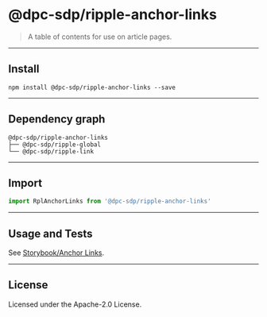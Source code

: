 # @dpc-sdp/ripple-anchor-links

> A table of contents for use on article pages.

--------------------------------------------------------------------------------

## Install

```shell
npm install @dpc-sdp/ripple-anchor-links --save
```

--------------------------------------------------------------------------------

## Dependency graph

```shell
@dpc-sdp/ripple-anchor-links
├── @dpc-sdp/ripple-global
└── @dpc-sdp/ripple-link
```

--------------------------------------------------------------------------------

## Import

```js
import RplAnchorLinks from '@dpc-sdp/ripple-anchor-links'
```

--------------------------------------------------------------------------------

## Usage and Tests

See [Storybook/Anchor Links](https://ripple.sdp.vic.gov.au/?selectedKind=Molecules/AnchorLinks&selectedStory=Anchor%20Links).

--------------------------------------------------------------------------------

## License

Licensed under the Apache-2.0 License.
